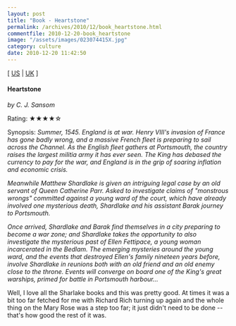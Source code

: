 ```yaml
---
layout: post
title: "Book - Heartstone"
permalink: /archives/2010/12/book_heartstone.html
commentfile: 2010-12-20-book_heartstone
image: "/assets/images/023074415X.jpg"
category: culture
date: 2010-12-20 11:42:50
---
```


\[ [US](http://www.amazon.com/o/asin/023074415X) | [UK](http://www.amazon.co.uk/o/asin/023074415X) \]

#### Heartstone

<em>by C. J. Sansom</em>

Rating: ★★★★☆

<div class="book_synopsis" markdown="1">
Synopsis: <em>Summer, 1545. England is at war. Henry VIII's invasion of France has gone badly wrong, and a massive French fleet is preparing to sail across the Channel. As the English fleet gathers at Portsmouth, the country raises the largest militia army it has ever seen. The King has debased the currency to pay for the war, and England is in the grip of soaring inflation and economic crisis.

Meanwhile Matthew Shardlake is given an intriguing legal case by an old servant of Queen Catherine Parr. Asked to investigate claims of "monstrous wrongs" committed against a young ward of the court, which have already involved one mysterious death, Shardlake and his assistant Barak journey to Portsmouth.

Once arrived, Shardlake and Barak find themselves in a city preparing to become a war zone; and Shardlake takes the opportunity to also investigate the mysterious past of Ellen Fettipace, a young woman incarcerated in the Bedlam. The emerging mysteries around the young ward, and the events that destroyed Ellen's family nineteen years before, involve Shardlake in reunions both with an old friend and an old enemy close to the throne. Events will converge on board one of the King's great warships, primed for battle in Portsmouth harbour...</em>

</div>

Well, I love all the Sharlake books and this was pretty good. At times it was a bit too far fetched for me with Richard Rich turning up again and the whole thing on the Mary Rose was a step too far; it just didn't need to be done -- that's how good the rest of it was.
